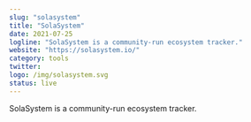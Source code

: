 ```yaml
---
slug: "solasystem"
title: "SolaSystem"
date: 2021-07-25
logline: "SolaSystem is a community-run ecosystem tracker."
website: "https://solasystem.io/"
category: tools
twitter:
logo: /img/solasystem.svg
status: live
---
```


SolaSystem is a community-run ecosystem tracker.
